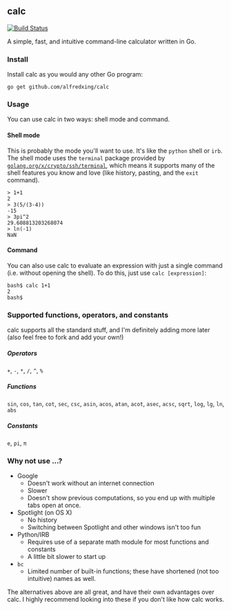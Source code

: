 ## calc

[![Build Status](https://travis-ci.org/alfredxing/calc.svg?branch=master)](https://travis-ci.org/alfredxing/calc)

A simple, fast, and intuitive command-line calculator written in Go.

### Install
Install calc as you would any other Go program:
```
go get github.com/alfredxing/calc
```

### Usage
You can use calc in two ways: shell mode and command.

#### Shell mode
This is probably the mode you'll want to use. It's like the `python` shell or `irb`. The shell mode uses the `terminal` package provided by [`golang.org/x/crypto/ssh/terminal`](https://godoc.org/golang.org/x/crypto/ssh/terminal), which means it supports many of the shell features you know and love (like history, pasting, and the `exit` command).
```shell
> 1+1
2
> 3(5/(3-4))
-15
> 3pi^2
29.608813203268074
> ln(-1)
NaN
```

#### Command
You can also use calc to evaluate an expression with just a single command (i.e. without opening the shell). To do this, just use `calc [expression]`:
```shell
bash$ calc 1+1
2
bash$
```

### Supported functions, operators, and constants
calc supports all the standard stuff, and I'm definitely adding more later (also feel free to fork and add your own!)

##### Operators
`+`, `-`, `*`, `/`, `^`, `%`

##### Functions
`sin`, `cos`, `tan`, `cot`, `sec`, `csc`, `asin`, `acos`, `atan`, `acot`, `asec`, `acsc`, `sqrt`, `log`, `lg`, `ln`, `abs`

##### Constants
`e`, `pi`, `π`

### Why not use ...?
- Google
  - Doesn't work without an internet connection
  - Slower
  - Doesn't show previous computations, so you end up with multiple tabs open at once.
- Spotlight (on OS X)
  - No history
  - Switching between Spotlight and other windows isn't too fun
- Python/IRB
  - Requires use of a separate math module for most functions and constants
  - A little bit slower to start up
- `bc`
  - Limited number of built-in functions; these have shortened (not too intuitive) names as well.

The alternatives above are all great, and have their own advantages over calc. I highly recommend looking into these if you don't like how calc works.
